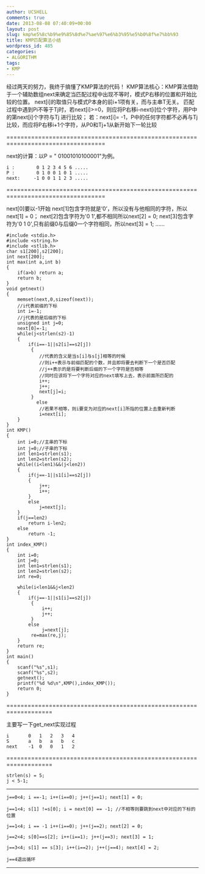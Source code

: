 ```yaml
---
author: UCSHELL
comments: true
date: 2013-08-08 07:40:09+00:00
layout: post
slug: kmp%e5%8c%b9%e9%85%8d%e7%ae%97%e6%b3%95%e5%b0%8f%e7%bb%93
title: KMP匹配算法小结
wordpress_id: 485
categories:
- ALGORITHM
tags:
- KMP
---
```


经过两天的努力，我终于搞懂了KMP算法的代码！
KMP算法核心：KMP算法借助于一个辅助数组next来确定当匹配过程中出现不等时，模式P右移的位置和开始比较的位置。
next[i]的取值只与模式P本身的前i+1项有关，而与主串T无关。
匹配过程中遇到Pi不等于Tj时，若next[i]>=0，则应将P右移i-next[i]位个字符，用P中的第next[i]个字符与Tj 进行比较；
若：next[i]= -1，P中的任何字符都不必再与Tj比较，而应将P右移i+1个字符，从P0和Tj+1从新开始下一轮比较

==================================================================================

next的计算：以P = " 01001010100001"为例。
    
    i :        0 1 2 3 4 5 6 .....
    P :        0 1 0 0 1 0 1 .....
    next:     -1 0 0 1 1 2 3 .....

==================================================================================

next[0]要以-1开始
next[1]包含字符就是‘0’，所以没有与他相同的字符，所以next[1] = 0；
next[2]包含字符为'0 1',都不相同所以next[2] = 0;
next[3]包含字符为'0 1 0',只有前缀0与后缀0一个字符相同，所以next[3] = 1;
……

    
    #include <stdio.h>
    #include <string.h>
    #include <stlib.h>
    char s1[200],s2[200];
    int next[200];
    int max(int a,int b)
    {
        if(a>b) return a;
        return b;
    }
    void getnext()
    {
        memset(next,0,sizeof(next));
        //i代表前缀的下标
        int i=-1;
        //j代表的是后缀的下标
        unsigned int j=0;
        next[0]=-1;
        while(j<strlen(s2)-1)
        {
            if(i==-1||s2[i]==s2[j])
             {
                //代表的含义是当s[i]与s[j]相等的时候
                //则i++表示与前缀匹配的个数，并且即将要去判断下一个是否匹配
                //j++表示的是将要判断后缀的下一个字符是否相等
                //同时应该将下一个字符对应的next填写上去，表示前面所匹配的
                i++; 
                j++;  
                next[j]=i;
             }
               else
                //若果不相等，则i要变为对应的next[i]所指的位置上去重新判断
                i=next[i];
        }
    }
    int KMP()
    {
        int i=0;//主串的下标
        int j=0;//子串的下标
        int len1=strlen(s1);
        int len2=strlen(s2);
        while((i<len1)&&(j<len2))
        {
            if(j==-1||s1[i]==s2[j]) 
            {
                j++;
                i++;
            }
            else
                j=next[j];
        }
        if(j==len2) 
            return i-len2;
        else
            return -1;
    }
    int index_KMP()
    {
        int i=0;
        int j=0;
        int len1=strlen(s1);
        int len2=strlen(s2);
        int re=0;
    
        while(i<len1&&j<len2)
        {
            if(j==-1||s1[i]==s2[j])
             {
                 i++;
                 j++;
             }
            else
                 j=next[j];
             re=max(re,j);
        }
        return re;
    }
    int main()
    {
        scanf("%s",s1);
        scanf("%s",s2);
        getnext();
        printf("%d %d\n",KMP(),index_KMP());
        return 0;
    }


===================================================================

主要写一下get_next实现过程

    i       0   1   2   3   4
    S       a   b   a   b   c
    next    -1  0   0   1   2

===================================================================

    strlen(s) = 5;
    j < 5-1;
    
---------------------------------------------------------------------------------------------
    j==0<4; i ==-1; i++(i==0); j++(j==1); next[1] = 0;
    
    j==1<4; s[1] !=s[0]; i = next[0] == -1; //不相等则要跳到next中对应的下标的位置
    
    j==1<4; i == -1 i++(i==0); j++(j==2); next[2] = 0;
    
    j==2<4; s[0]==s[2]; i++(i==1); j++(j==3); next[3] = 1;
    
    j==3<4; s[1] == s[3]; i++(i==2); j++(j==4); next[4] = 2;
    
    j==4退出循环
---------------------------------------------------------------------------------------------

	 	 	 	
